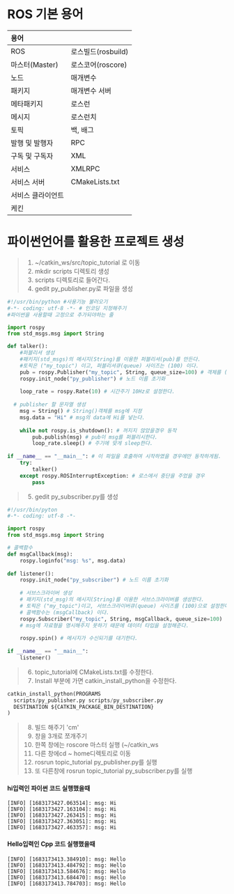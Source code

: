# ROS 기본 용어

|용어||
|:---|:---|
|ROS|로스빌드(rosbuild)|
|마스터(Master)|로스코어(roscore)|
|노드|매개변수|
|패키지|매개변수 서버|
|메타패키지|로스런|
|메시지|로스런치|
|토픽|백, 배그|
|발행 및 발행자|RPC|
|구독 및 구독자|XML|
|서비스|XMLRPC|
|서비스 서버|CMakeLists.txt|
|서비스 클라이언트||
|케킨||

파이썬언어를 활용한 프로젝트 생성
==========================
> 1. ~/catkin_ws/src/topic_tutorial 로 이동
> 2. mkdir scripts 디렉토리 생성
> 3. scripts 디렉토리로 들어간다.
> 4. gedit py_publisher.py로 파일을 생성

```python
#!/usr/bin/python #사용기능 불러오기
#-*- coding: utf-8 -*- # 인코딩 지정해주기
#파이썬을 사용할때 고정으로 추가되야하는 줄

import rospy
from std_msgs.msg import String

def talker():
	#퍼블리셔 생성
	#패키지(std_msgs)의 메시지(String)를 이용한 퍼블리셔(pub)를 만든다.
	#토픽은 ("my_topic") 이고, 퍼블리셔큐(queue) 사이즈는 (100) 이다.
	pub = rospy.Publisher("my_topic", String, queue_size=100) # 객체를 (rospy.Publisher)로 생성
	rospy.init_node("py_publisher") # 노드 이름 초기화
	
	loop_rate = rospy.Rate(10) # 시간주기 10Hz로 설정한다.
	
  # publisher 할 문자열 생성
	msg = String() # String()객체를 msg에 지정
	msg.data = "Hi" # msg의 data에 Hi를 넣는다.
	
	while not rospy.is_shutdown(): # 꺼지지 않았을경우 동작
		pub.publish(msg) # pub이 msg를 퍼블리시한다.
		loop_rate.sleep() # 주기에 맞게 sleep한다.
		
if __name__ == "__main__": # 이 파일을 호출하여 시작하였을 경우에만 동작하게됨.
	try:
		talker()
	except rospy.ROSInterruptException: # 로스에서 중단을 주었을 경우
		pass
```

> 5. gedit py_subscriber.py를 생성

```python
#!/usr/bin/pyton
#-*- coding: utf-8 -*-

import rospy
from std_msgs.msg import String

# 콜백함수
def msgCallback(msg):
	rospy.loginfo("msg: %s", msg.data)
	
def listener():
	rospy.init_node("py_subscriber") # 노드 이름 초기화
	
	# 서브스크라이버 생성
	# 패키지(std_msg)의 메시지(String)를 이용한 서브스크라이버를 생성한다.
	# 토픽은 ("my_topic")이고, 서브스크라이버큐(queue) 사이즈를 (100)으로 설정한다.
	# 콜백함수는 (msgCallback) 이다.
	rospy.Subscriber("my_topic", String, msgCallback, queue_size=100)
	# msg에 자료형을 명시해주지 못하기 때문에 데이터 타입을 설정해준다.
	
	rospy.spin() # 메시지가 수신되기를 대기한다.
	
if __name__ == "__main__":
	listener()
```

> 6. topic_tutorial에 CMakeLists.txt를 수정한다.
> 7. Install 부분에 가면 catkin_install_python을 수정한다.

```python
catkin_install_python(PROGRAMS
  scripts/py_publisher.py scripts/py_subscriber.py
  DESTINATION ${CATKIN_PACKAGE_BIN_DESTINATION}
)

```

> 8. 빌드 해주기 'cm'
> 9. 창을 3개로 쪼개주기
> 10. 한쪽 창에는 roscore 마스터 실행 (~/catkin_ws
> 11. 다른 창에cd ~ home디렉토리로 이동
> 12. rosrun topic_tutorial py_publisher.py를 실행
> 13. 또 다른창에 rosrun topic_tutorial py_subscriber.py를 실행

#### hi입력인 파이썬 코드 실행했을때

```
[INFO] [1683173427.063514]: msg: Hi
[INFO] [1683173427.163104]: msg: Hi
[INFO] [1683173427.263415]: msg: Hi
[INFO] [1683173427.363051]: msg: Hi
[INFO] [1683173427.463357]: msg: Hi

```

#### Hello입력인 Cpp 코드 실행했을때

```
[INFO] [1683173413.384910]: msg: Hello
[INFO] [1683173413.484792]: msg: Hello
[INFO] [1683173413.584676]: msg: Hello
[INFO] [1683173413.684470]: msg: Hello
[INFO] [1683173413.784703]: msg: Hello

```




















